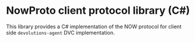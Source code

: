 NowProto client protocol library (C#)
=====================================

This library provides a C# implementation of the NOW protocol for client side `devolutions-agent` DVC implementation.

